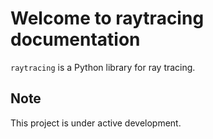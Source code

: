 # Welcome to raytracing documentation

`raytracing` is a Python library for ray tracing.

## Note

This project is under active development.
